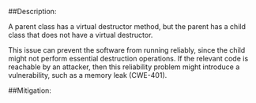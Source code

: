 ##Description:

A parent class has a virtual destructor method, but the parent has a child class that does not have a virtual destructor.

This issue can prevent the software from running reliably, since the child might not perform essential destruction operations. If the relevant code is reachable by an attacker, then this reliability problem might introduce a vulnerability, such as a memory leak (CWE-401).

##Mitigation:
